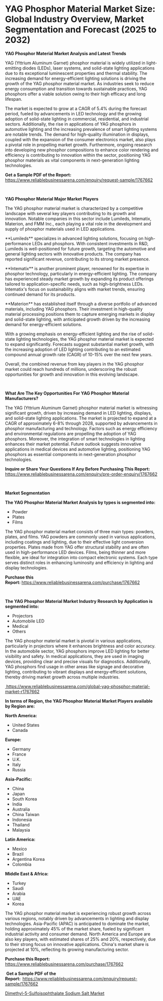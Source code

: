 <p><h1>YAG Phosphor Material Market Size: Global Industry Overview, Market Segmentation and Forecast (2025 to 2032)</h1></p><p><strong>YAG Phosphor Material Market Analysis and Latest Trends</strong></p>
<p><p>YAG (Yttrium Aluminum Garnet) phosphor material is widely utilized in light-emitting diodes (LEDs), laser systems, and solid-state lighting applications due to its exceptional luminescent properties and thermal stability. The increasing demand for energy-efficient lighting solutions is driving the growth of the YAG phosphor material market. As industries seek to reduce energy consumption and transition towards sustainable practices, YAG phosphors offer a viable solution owing to their high efficacy and long lifespan.</p><p>The market is expected to grow at a CAGR of 5.4% during the forecast period, fueled by advancements in LED technology and the growing adoption of solid-state lighting in commercial, residential, and industrial sectors. Additionally, the rise in applications of YAG phosphors in automotive lighting and the increasing prevalence of smart lighting systems are notable trends. The demand for high-quality illumination in displays, coupled with the expansion of the consumer electronics market, also plays a pivotal role in propelling market growth. Furthermore, ongoing research into developing new phosphor compositions to enhance color rendering and efficiency is contributing to innovation within the sector, positioning YAG phosphor materials as vital components in next-generation lighting technologies.</p></p>
<p><strong>Get a Sample PDF of the Report:&nbsp;</strong> <a href="https://www.reliablebusinessarena.com/enquiry/request-sample/1767662?utm_campaign=3041&utm_medium=2&utm_source=Github&utm_content=ia&utm_term=03042025&utm_id=yag-phosphor-material">https://www.reliablebusinessarena.com/enquiry/request-sample/1767662</a></p>
<p>&nbsp;</p>
<p><strong>YAG Phosphor Material Major Market Players</strong></p>
<p><p>The YAG phosphor material market is characterized by a competitive landscape with several key players contributing to its growth and innovation. Notable companies in this sector include Lumileds, Intematix, Materion, and FMM Inc., each playing a vital role in the development and supply of phosphor materials used in LED applications.</p><p>**Lumileds** specializes in advanced lighting solutions, focusing on high-performance LEDs and phosphors. With consistent investments in R&D, Lumileds is well-positioned for future growth, targeting the automotive and general lighting sectors with innovative products. The company has reported significant revenue, contributing to its strong market presence.</p><p>**Intematix** is another prominent player, renowned for its expertise in phosphor technology, particularly in energy-efficient lighting. The company has experienced steady market growth by expanding its product offerings tailored to application-specific needs, such as high-brightness LEDs. Intematix's focus on sustainability aligns with market trends, ensuring continued demand for its products.</p><p>**Materion** has established itself through a diverse portfolio of advanced materials, including YAG phosphors. Their investment in high-quality material processing positions them to capture emerging markets in display and solid-state lighting, with anticipated growth driven by the increasing demand for energy-efficient solutions.</p><p>With a growing emphasis on energy-efficient lighting and the rise of solid-state lighting technologies, the YAG phosphor material market is expected to expand significantly. Forecasts suggest substantial market growth, with the increasing adoption of LED lighting contributing to an estimated compound annual growth rate (CAGR) of 10-15% over the next few years.</p><p>Overall, the combined revenue from key players in the YAG phosphor market could reach hundreds of millions, underscoring the robust opportunities for growth and innovation in this evolving landscape.</p></p>
<p>&nbsp;</p>
<p><strong>What Are The Key Opportunities For YAG Phosphor Material Manufacturers?</strong></p>
<p><p>The YAG (Yttrium Aluminum Garnet) phosphor material market is witnessing significant growth, driven by increasing demand in LED lighting, displays, and solid-state lighting applications. The market is projected to expand at a CAGR of approximately 6-8% through 2028, supported by advancements in phosphor manufacturing and technology. Factors such as energy efficiency and environmental regulations are propelling the adoption of YAG phosphors. Moreover, the integration of smart technologies in lighting enhances their market potential. Future outlook suggests innovative applications in medical devices and automotive lighting, positioning YAG phosphors as essential components in next-generation phosphor technologies.</p></p>
<p><strong>Inquire or Share Your Questions If Any Before Purchasing This Report:</strong> <a href="https://www.reliablebusinessarena.com/enquiry/pre-order-enquiry/1767662?utm_campaign=3041&utm_medium=2&utm_source=Github&utm_content=ia&utm_term=03042025&utm_id=yag-phosphor-material">https://www.reliablebusinessarena.com/enquiry/pre-order-enquiry/1767662</a></p>
<p>&nbsp;</p>
<p><strong>Market Segmentation</strong></p>
<p><strong>The YAG Phosphor Material Market Analysis by types is segmented into:</strong></p>
<p><ul><li>Powder</li><li>Plates</li><li>Films</li></ul></p>
<p><p>The YAG phosphor material market consists of three main types: powders, plates, and films. YAG powders are commonly used in various applications, including coatings and lighting, due to their effective light conversion properties. Plates made from YAG offer structural stability and are often used in high-performance LED devices. Films, being thinner and more flexible, are ideal for integration into compact electronic systems. Each type serves distinct roles in enhancing luminosity and efficiency in lighting and display technologies.</p></p>
<p><strong>Purchase this Report:&nbsp;</strong><a href="https://www.reliablebusinessarena.com/purchase/1767662?utm_campaign=3041&utm_medium=2&utm_source=Github&utm_content=ia&utm_term=03042025&utm_id=yag-phosphor-material">https://www.reliablebusinessarena.com/purchase/1767662</a></p>
<p>&nbsp;</p>
<p><strong>The YAG Phosphor Material Market Industry Research by Application is segmented into:</strong></p>
<p><ul><li>Projectors</li><li>Automobile LED</li><li>Medical</li><li>Others</li></ul></p>
<p><p>The YAG phosphor material market is pivotal in various applications, particularly in projectors where it enhances brightness and color accuracy. In the automobile sector, YAG phosphors improve LED lighting for better visibility and safety. In medical applications, they are used in imaging devices, providing clear and precise visuals for diagnostics. Additionally, YAG phosphors find usage in other areas like signage and decorative lighting, contributing to vibrant displays and energy-efficient solutions, thereby driving market growth across multiple industries.</p></p>
<p><a href="https://www.reliablebusinessarena.com/global-yag-phosphor-material-market-r1767662?utm_campaign=3041&utm_medium=2&utm_source=Github&utm_content=ia&utm_term=03042025&utm_id=yag-phosphor-material">&nbsp;https://www.reliablebusinessarena.com/global-yag-phosphor-material-market-r1767662</a></p>
<p><strong>In terms of Region, the YAG Phosphor Material Market Players available by Region are:</strong></p>
<p>
    <p> <strong> North America: </strong>
        <ul>
            <li>United States</li>
            <li>Canada</li>
        </ul>
        </p> 
    <p> <strong> Europe: </strong>
        <ul>
            <li>Germany</li>
            <li>France</li>
            <li>U.K.</li>
            <li>Italy</li>
            <li>Russia</li>
        </ul>
        </p> 
    <p> <strong> Asia-Pacific: </strong>
        <ul>
            <li>China</li>
            <li>Japan</li>
            <li>South Korea</li>
            <li>India</li>
            <li>Australia</li>
            <li>China Taiwan</li>
            <li>Indonesia</li>
            <li>Thailand</li>
            <li>Malaysia</li>
        </ul>
        </p> 
    <p> <strong> Latin America: </strong>
        <ul>
            <li>Mexico</li>
            <li>Brazil</li>
            <li>Argentina Korea</li>
            <li>Colombia</li>
        </ul>
        </p> 
    <p> <strong> Middle East & Africa: </strong>
        <ul>
            <li>Turkey</li>
            <li>Saudi</li>
            <li>Arabia</li>
            <li>UAE</li>
            <li>Korea</li>
        </ul>
    </p>
    </p>
<p><p>The YAG phosphor material market is experiencing robust growth across various regions, notably driven by advancements in lighting and display technologies. Asia-Pacific (APAC) is anticipated to dominate the market, holding approximately 45% of the market share, fueled by significant industrial activity and consumer demand. North America and Europe are also key players, with estimated shares of 25% and 20%, respectively, due to their strong focus on innovative applications. China's market share is projected at 10%, reflecting its growing manufacturing sector.</p></p>
<p><strong>Purchase this Report: </strong><a href="https://www.reliablebusinessarena.com/purchase/1767662?utm_campaign=3041&utm_medium=2&utm_source=Github&utm_content=ia&utm_term=03042025&utm_id=yag-phosphor-material">https://www.reliablebusinessarena.com/purchase/1767662</a></p>
<p>&nbsp;<strong>Get a Sample PDF of the Report:&nbsp;&nbsp;</strong><a href="https://www.reliablebusinessarena.com/enquiry/request-sample/1767662?utm_campaign=3041&utm_medium=2&utm_source=Github&utm_content=ia&utm_term=03042025&utm_id=yag-phosphor-material">https://www.reliablebusinessarena.com/enquiry/request-sample/1767662</a></p>
<p><strong></strong></p>
<p><p><a href="https://github.com/rianttegang/Market-Research-Report-List-1/blob/main/dimethyl-5-sulfoisophthalate-sodium-salt-market.md?utm_campaign=3041&utm_medium=2&utm_source=Github&utm_content=ia&utm_term=03042025&utm_id=yag-phosphor-material">Dimethyl-5-Sulfoisophthalate Sodium Salt Market</a></p></p>